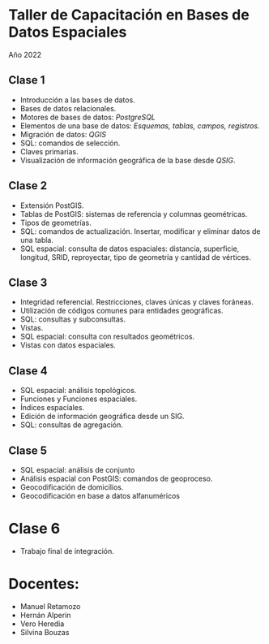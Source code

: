 # Taller de Capacitación en Bases de Datos Espaciales


Año 2022

## Clase 1
- Introducción a las bases de datos.
- Bases de datos relacionales.
- Motores de bases de datos: *PostgreSQL*
- Elementos de una base de datos: *Esquemas, tablas, campos, registros.*
- Migración de datos: *QGIS*
- SQL: comandos de selección.
- Claves primarias.
- Visualización de información geográfica de la base desde *QSIG*.


## Clase 2
- Extensión PostGIS.
- Tablas de PostGIS: sistemas de referencia y columnas geométricas. 
- Tipos de geometrías.
- SQL: comandos de actualización. Insertar, modificar y eliminar datos de una tabla.
- SQL espacial: consulta de datos espaciales: distancia, superficie, longitud, SRID, reproyectar, tipo de geometría y cantidad de vértices.

## Clase 3
- Integridad referencial. Restricciones, claves únicas y claves foráneas.
- Utilización de códigos comunes para entidades geográficas.
- SQL: consultas y subconsultas.
- Vistas.
- SQL espacial: consulta con resultados geométricos.
- Vistas con datos espaciales.

## Clase 4
- SQL espacial: análisis topológicos.
- Funciones y Funciones espaciales.
- Índices espaciales.
- Edición de información geográfica desde un SIG.
- SQL: consultas de agregación.

## Clase 5
- SQL espacial: análisis de conjunto
- Análisis espacial con PostGIS: comandos de geoproceso.
- Geocodificación de domicilios.
- Geocodificación en base a datos alfanuméricos

# Clase 6
- Trabajo final de integración.

# Docentes:
- Manuel Retamozo
- Hernán Alperin
- Vero Heredia
- Silvina Bouzas


